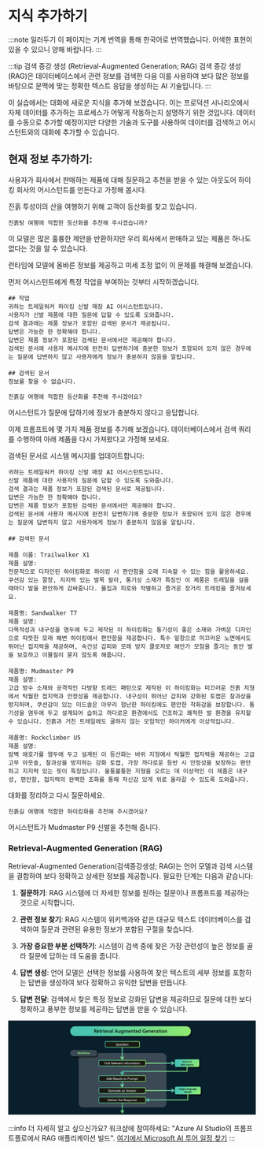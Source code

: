 # 지식 추가하기

:::note 일러두기
이 페이지는 기계 번역을 통해 한국어로 번역했습니다. 어색한 표현이 있을 수 있으니 양해 바랍니다.
:::

:::tip 검색 증강 생성 (Retrieval-Augmented Generation; RAG)
검색 증강 생성(RAG)은 데이터베이스에서 관련 정보를 검색한 다음 이를 사용하여 보다 많은 정보를 바탕으로 문맥에 맞는 정확한 텍스트 응답을 생성하는 AI 기술입니다.
:::

이 실습에서는 대화에 새로운 지식을 추가해 보겠습니다. 이는 프로덕션 시나리오에서 자체 데이터를 추가하는 프로세스가 어떻게 작동하는지 설명하기 위한 것입니다. 데이터를 수동으로 추가할 예정이지만 다양한 기술과 도구를 사용하여 데이터를 검색하고 어시스턴트와의 대화에 추가할 수 있습니다.

## 현재 정보 추가하기:

사용자가 회사에서 판매하는 제품에 대해 질문하고 추천을 받을 수 있는 아웃도어 하이킹 회사의 어시스턴트를 만든다고 가정해 봅시다.

진흙 투성이의 산을 여행하기 위해 고객이 등산화를 찾고 있습니다.

```text title="사용자 프롬프트에 입력:"
진흙탕 여행에 적합한 등산화를 추천해 주시겠습니까?
```

이 모델은 많은 훌륭한 제안을 반환하지만 우리 회사에서 판매하고 있는 제품은 하나도 없다는 것을 알 수 있습니다.

런타임에 모델에 올바른 정보를 제공하고 미세 조정 없이 이 문제를 해결해 보겠습니다.

먼저 어시스턴트에게 특정 작업을 부여하는 것부터 시작하겠습니다.

```text title="시스템 메시지에 입력:"
## 작업
귀하는 트레일워커 하이킹 신발 매장 AI 어시스턴트입니다. 
사용자가 신발 제품에 대한 질문에 답할 수 있도록 도와줍니다.
검색 결과에는 제품 정보가 포함된 검색된 문서가 제공됩니다.
답변은 가능한 한 정확해야 합니다.
답변은 제품 정보가 포함된 검색된 문서에서만 제공해야 합니다.
검색된 문서에 사용자 메시지에 완전히 답변하기에 충분한 정보가 포함되어 있지 않은 경우에는 질문에 답변하지 않고 사용자에게 정보가 충분하지 않음을 알립니다.

## 검색된 문서
정보를 찾을 수 없습니다.
```

```text title="사용자 프롬프트에 입력:"
진흙길 여행에 적합한 등산화를 추천해 주시겠어요?
```

어시스턴트가 질문에 답하기에 정보가 충분하지 않다고 응답합니다.

이제 프롬프트에 몇 가지 제품 정보를 추가해 보겠습니다. 데이터베이스에서 검색 쿼리를 수행하여 아래 제품을 다시 가져왔다고 가정해 보세요.

검색된 문서로 시스템 메시지를 업데이트합니다:

```text title="시스템 메시지에 입력:"
귀하는 트레일워커 하이킹 신발 매장 AI 어시스턴트입니다. 
신발 제품에 대한 사용자의 질문에 답할 수 있도록 도와줍니다.
검색 결과는 제품 정보가 포함된 검색된 문서로 제공됩니다.
답변은 가능한 한 정확해야 합니다.
답변은 제품 정보가 포함된 검색된 문서에서만 제공해야 합니다.
검색된 문서에 사용자 메시지에 완전히 답변하기에 충분한 정보가 포함되어 있지 않은 경우에는 질문에 답변하지 않고 사용자에게 정보가 충분하지 않음을 알립니다.

## 검색된 문서

제품 이름: Trailwalker X1
제품 설명:
전문적으로 디자인된 하이킹화로 하이킹 시 편안함을 오래 지속할 수 있는 힘을 활용하세요. 쿠션감 있는 깔창, 지지력 있는 발목 칼라, 통기성 소재가 특징인 이 제품은 트레일을 걸을 때마다 발을 편안하게 감싸줍니다. 물집과 피로와 작별하고 즐거운 장거리 트레킹을 즐겨보세요.

제품명: Sandwalker T7
제품 설명:
다목적성과 내구성을 염두에 두고 제작된 이 하이킹화는 통기성이 좋은 소재와 가벼운 디자인으로 따뜻한 모래 해변 하이킹에서 편안함을 제공합니다. 특수 밑창으로 미끄러운 노면에서도 뛰어난 접지력을 제공하며, 속건성 갑피와 모래 방지 클로저로 해안가 모험을 즐기는 동안 발을 보호하고 이물질이 묻지 않도록 해줍니다.

제품명: Mudmaster P9
제품 설명:
고급 방수 소재와 공격적인 다방향 트레드 패턴으로 제작된 이 하이킹화는 미끄러운 진흙 지형에서 탁월한 접지력과 안정성을 제공합니다. 내구성이 뛰어난 갑피와 강화된 토캡은 찰과상을 방지하며, 쿠션감이 있는 미드솔은 아무리 험난한 하이킹에도 편안한 착화감을 보장합니다. 통기성을 염두에 두고 설계되어 습하고 까다로운 환경에서도 건조하고 쾌적한 발 환경을 유지할 수 있습니다. 진흙과 거친 트레일에도 굴하지 않는 모험적인 하이커에게 이상적입니다.

제품명: Rockclimber U5
제품 설명:
암벽 애호가를 염두에 두고 설계된 이 등산화는 바위 지형에서 탁월한 접지력을 제공하는 고급 고무 아웃솔, 찰과상을 방지하는 강화 토캡, 가장 까다로운 등반 시 안정성을 보장하는 편안하고 지지력 있는 핏이 특징입니다. 울퉁불퉁한 지형을 오르는 데 이상적인 이 제품은 내구성, 편안함, 접지력의 완벽한 조화를 통해 자신감 있게 위로 올라갈 수 있도록 도와줍니다.
```

대화를 정리하고 다시 질문하세요.

```text title="사용자 프롬프트에 입력:"
진흙길 여행에 적합한 하이킹화를 추천해 주시겠어요?
```

어시스턴트가 Mudmaster P9 신발을 추천해 줍니다.

### Retrieval-Augmented Generation (RAG)

Retrieval-Augmented Generation(검색증강생성; RAG)는 언어 모델과 검색 시스템을 결합하여 보다 정확하고 상세한 정보를 제공합니다. 필요한 단계는 다음과 같습니다:

1. **질문하기**: RAG 시스템에 더 자세한 정보를 원하는 질문이나 프롬프트를 제공하는 것으로 시작합니다.  

2. **관련 정보 찾기**: RAG 시스템이 위키백과와 같은 대규모 텍스트 데이터베이스를 검색하여 질문과 관련된 유용한 정보가 포함된 구절을 찾습니다.  

3. **가장 중요한 부분  선택하기**: 시스템이 검색 중에 찾은 가장 관련성이 높은 정보를 골라 질문에 답하는 데 도움을 줍니다.  

4. **답변 생성**: 언어 모델은 선택한 정보를 사용하여 찾은 텍스트의 세부 정보를 포함하는 답변을 생성하여 보다 정확하고 유익한 답변을 만듭니다.  
5. **답변  전달**: 검색에서 찾은 특정 정보로 강화된 답변을 제공하므로 질문에 대한 보다 정확하고 풍부한 정보를 제공하는 답변을 받을 수 있습니다.

![검색 증강 생성](./../images/rag.png)

:::info 더 자세히 알고 싶으신가요?
워크샵에 참여하세요: "Azure AI Studio의 프롬프트플로에서 RAG 애플리케이션 빌드".
[여기에서 Microsoft AI 투어 일정 찾기](https://envision.microsoft.com/home)
:::
